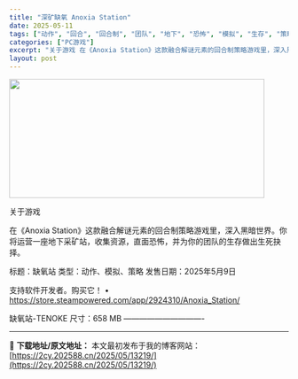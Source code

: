 ```yaml
---
title: "深矿缺氧 Anoxia Station"
date: 2025-05-11
tags: ["动作", "回合", "回合制", "团队", "地下", "恐怖", "模拟", "生存", "策略", "解谜"]
categories: ["PC游戏"]
excerpt: "关于游戏 在《Anoxia Station》这款融合解谜元素的回合制策略游戏里，深入黑暗世界。你将运营一座地下采矿站，收集资源，直面恐怖，并为你的团队的生存做出生死抉择。 标题：缺氧站 类型：动作、模拟、策略 发售日期：2025年5月9日 支持软件开发者。购买它！ • https://store.s&hellip;"
layout: post
---
```


<img src="https://2cy.202588.cn/wp-content/uploads/2025/05/2025051017420011.webp" alt="" width="460" height="215" class="aligncenter size-full wp-image-13201" />

关于游戏

在《Anoxia Station》这款融合解谜元素的回合制策略游戏里，深入黑暗世界。你将运营一座地下采矿站，收集资源，直面恐怖，并为你的团队的生存做出生死抉择。

标题：缺氧站
类型：动作、模拟、策略
发售日期：2025年5月9日

支持软件开发者。购买它！
• https://store.steampowered.com/app/2924310/Anoxia_Station/

缺氧站-TENOKE
尺寸：658 MB
——————————- 

---
📖 **下载地址/原文地址：** 本文最初发布于我的博客网站：[https://2cy.202588.cn/2025/05/13219/](https://2cy.202588.cn/2025/05/13219/)
